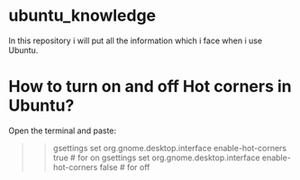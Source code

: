 # ubuntu_knowledge
In this repository i will put all the information which i face when i use Ubuntu.


# How to turn on and off Hot corners in Ubuntu? 
Open the terminal and paste:
>> gsettings set org.gnome.desktop.interface enable-hot-corners true # for on
>> gsettings set org.gnome.desktop.interface enable-hot-corners false # for off
